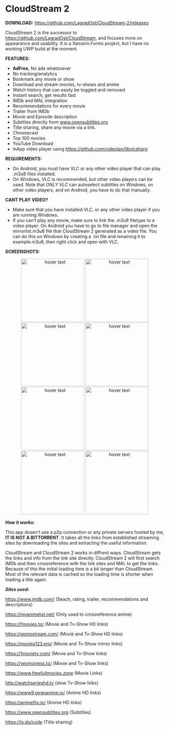 # CloudStream 2

**DOWNLOAD:**
https://github.com/LagradOst/CloudStream-2/releases

CloudStream 2 is the successor to https://github.com/LagradOst/CloudStream, and focuses more on appearance and usability. It is a Xamarin.Forms project, but I have no working UWP build at the moment.   

**FEATURES:**
+ **AdFree**, No ads whatsoever
+ No tracking/analytics
+ Bookmark any movie or show
+ Download and stream movies, tv-shows and anime
+ Watch history that can easily be toggled and removed
+ Instant search, get results fast
+ IMDb and MAL integration
+ Recommendations for every movie
+ Trailer from IMDb
+ Movie and Episode description
+ Subtitles directly from www.opensubtitles.org 
+ Title sharing, share any movie via a link.
+ Chromecast
+ Top 100 movies 
+ YouTube Download
+ InApp video player using https://github.com/videolan/libvlcsharp

**REQUIREMENTS:**
+ On Android, you must have VLC or any other video player that can play .m3u8 files installed. 
+ On Windows, VLC is recommended, but other video players can be used. Note that *ONLY VLC* can autoselect subtitles on Windows, on other video players, and on Android, you have to do that manually.

**CANT PLAY VIDEO?**
+ Make sure that you have installed VLC, or any other video player if you are running Windows.
+ If you can't play any movie, make sure to link the .m3u8 filetype to a video player. On Android you have to go to file manager and open the mirrorlist.m3u8 file that CloudStream 2 generated as a video file. You can do this on Windows by creating a .txt file and renaming it to example.m3u8, then right click and open with VLC. 

**SCREENSHOTS:**
<p align="center">
    <img src="https://cdn.discordapp.com/attachments/542070959067103232/695591072969261056/Screenshot_20200403_131009_com.CloudStreamForms.CloudStreamForms.jpg" width="200" title="hover text">  
        <img src="https://cdn.discordapp.com/attachments/542070959067103232/695591071870353418/Screenshot_20200403_131014_com.CloudStreamForms.CloudStreamForms.jpg" width="200" title="hover text">  
<img src="https://cdn.discordapp.com/attachments/542070959067103232/695591073887813682/Screenshot_20200403_130959_com.CloudStreamForms.CloudStreamForms.jpg" width="200" title="hover text">   
    <img src="https://cdn.discordapp.com/attachments/542070959067103232/695591073581629440/Screenshot_20200403_131004_com.CloudStreamForms.CloudStreamForms.jpg" width="200" title="hover text"> 
<img src="https://cdn.discordapp.com/attachments/542070959067103232/695591075070607390/Screenshot_20200403_130854_com.CloudStreamForms.CloudStreamForms.jpg" width="200" title="hover text">
    <img src="https://cdn.discordapp.com/attachments/542070959067103232/695591076609916998/Screenshot_20200403_130800_com.CloudStreamForms.CloudStreamForms.jpg" width="200" title="hover text">      
    <img src="https://cdn.discordapp.com/attachments/542070959067103232/695594924912934922/Screenshot_20200403_130821_com.CloudStreamForms.CloudStreamForms.png" width="200" title="hover text">
<img src="https://cdn.discordapp.com/attachments/542070959067103232/695598765184385056/Screenshot_20200403_130821_com.CloudStreamForms.CloudStreamForms.png" width="200" title="hover text">
</p>

***How it works:***

This app dosen't use a p2p connection or any private servers hosted by me, **IT IS NOT A BITTORRENT**. It takes all the links from established streaming sites by downloading the sites and extracting the useful information.

CloudStream and CloudStream 2 works in diffrent ways. CloudStream gets the links and info from the link site directly. CloudStream 2 will first search IMDb and then crossreference with the link sites and MAL to get the links. Because of this the initial loading time is a bit longer than CloudStream. Most of the relevant data is cached so the loading time is shorter when loading a title again.  

***Sites used:***

https://www.imdb.com/ (Seach, rating, trailer, recommendations and descriptions)

https://myanimelist.net/ (Only used to crossreference anime)

https://fmovies.to/ (Movie and Tv-Show HD links)

https://gomostream.com/ (Movie and Tv-Show HD links)

https://movies123.pro/ (Movie and Tv-Show mirror links)

https://1movietv.com/ (Movie and Tv-Show links)

https://yesmoviess.to/ (Movie and Tv-Show links)

https://www.freefullmovies.zone (Movie Links)

http://watchserieshd.tv (slow Tv-Show links)

https://www9.gogoanime.io/ (Anime HD links)

https://animeflix.io/ (Anime HD links)

https://www.opensubtitles.org (Subtitles)

https://js.do/code (Title sharing)

